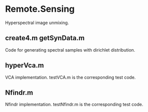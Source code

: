 # Remote.Sensing
Hyperspectral image unmixing.

## create4.m getSynData.m
Code for generating spectral samples with dirichlet distribution.

## hyperVca.m
VCA implementation. testVCA.m is the corresponding test code.

## Nfindr.m
Nfindr implementation. testNfindr.m is the corresponding test code.

